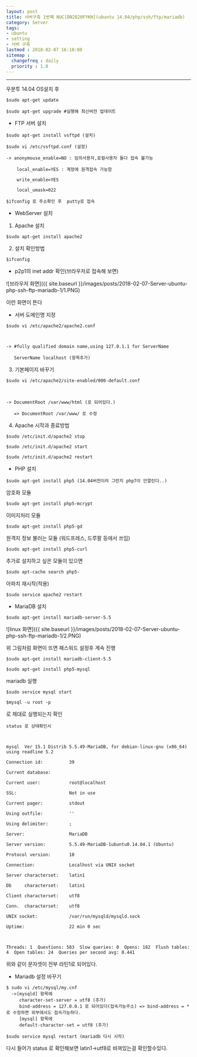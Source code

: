 ```yaml
---
layout: post
title: 서버구축 1번째 NUC[DN2820FYKH](ubuntu 14.04/php/ssh/ftp/mariadb)
category: Server
tags:
- ubuntu
- setting
- 서버 구축
lastmod : 2018-02-07 16:10:00
sitemap :
  changefreq : daily
  priority : 1.0
---
```


***

우분투 14.04 OS설치 후

```
$sudo apt-get update

$sudo apt-get upgrade #실행해 최신버전 업데이트
```

<!--미리보기-->

* FTP 서버 설치

```
$sudo apt-get install vsftpd (설치)
```

```
$sudo vi /etc/vsftpd.conf (설정)

-> anonymouse_enable=NO : 임의사용자,로컬사용자 둘다 접속 불가능

    local_enable=YES : 계정에 원격접속 가능함

    write_enable=YES

    local_umask=022

$ifconfig 로 주소확인 후  putty로 접속
```


* WebServer 설치

1. Apache 설치

```
$sudo apt-get install apache2
```

2. 설치 확인방법

```
$ifconfig
```

- p2p1의 inet addr 확인(브라우저로 접속해 보면)

![브라우저 화면]({{ site.baseurl }}/images/posts/2018-02-07-Server-ubuntu-php-ssh-ftp-mariadb-1/1.PNG)

이런 화면이 뜬다



* 서버 도메인명 지정

```
$sudo vi /etc/apache2/apache2.conf



-> #fully qualified domain name,using 127.0.1.1 for ServerName

   ServerName localhost (항목추가)
```


3. 기본페이지 바꾸기

```
$sudo vi /etc/apache2/site-enabled/000-default.conf



-> DocumentRoot /var/www/html (로 되어있다.)

   => DocumentRoot /var/www/ 로 수정
```


 4. Apache  시작과 종료방법


```
$sudo /etc/init.d/apache2 stop

$sudo /etc/init.d/apache2 start

$sudo /etc/init.d/apache2 restart
```


* PHP 설치


```
$sudo apt-get install php5 (14.04버전이라 그런지 php7이 안깔린다..)
```


암호화 모듈

```
$sudo apt-get install php5-mcrypt
```


이미지처리 모듈

```
$sudo apt-get install php5-gd
```


원격지 정보 불러는 모듈 (워드프레스, 드루팔 등에서 쓰임)

```
$sudo apt-get install php5-curl
```


추가로 설치하고 싶은 모듈이 있으면

```
$sudo apt-cache search php5-
```


아파치 재시작(적용)

```
$sudo service apache2 restart
```


* MariaDB 설치


```
$sudo apt-get install mariadb-server-5.5
```

![linux 화면]({{ site.baseurl }}/images/posts/2018-02-07-Server-ubuntu-php-ssh-ftp-mariadb-1/2.PNG)

위 그림처럼 화면이 뜨면 패스워드 설정후 계속 진행

```
$sudo apt-get install mariadb-client-5.5

$sudo apt-get install php5-mysql
```


mariadb 실행

```
$sudo service mysql start

$mysql -u root -p
```

로 제대로 실행되는지 확인

```
status 로 상태확인시



mysql  Ver 15.1 Distrib 5.5.49-MariaDB, for debian-linux-gnu (x86_64) using readline 5.2

Connection id:          39

Current database:

Current user:           root@localhost

SSL:                    Not in use

Current pager:          stdout

Using outfile:          ''

Using delimiter:        ;

Server:                 MariaDB

Server version:         5.5.49-MariaDB-1ubuntu0.14.04.1 (Ubuntu)

Protocol version:       10

Connection:             Localhost via UNIX socket

Server characterset:    latin1

Db     characterset:    latin1

Client characterset:    utf8

Conn.  characterset:    utf8

UNIX socket:            /var/run/mysqld/mysqld.sock

Uptime:                 22 min 0 sec



Threads: 1  Questions: 583  Slow queries: 0  Opens: 182  Flush tables: 4  Open tables: 24  Queries per second avg: 0.441
```

위와 같이 문자셋이 전부 라틴1로 되어있다.

* Mariadb 설정 바꾸기

```
$ sudo vi /etc/mysql/my.cnf
  ->[mysqld] 항목에
     character-set-server = utf8 (추가)
     bind-address = 127.0.0.1 로 되어있다(접속가능주소) => bind-address = * 로 수정하면 외부에서도 접속가능하다.
     [mysql] 항목에
     default-character-set = utf8 (추가)
     
$sudo service mysql restart (mariadb 다시 시작)
```

다시 들어가 status 로 확인해보면 latin1->utf8로 바껴있는걸 확인할수있다.

